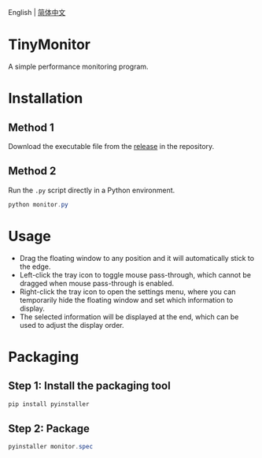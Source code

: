 English | [简体中文](README_CN.md)

 # TinyMonitor

A simple performance monitoring program.

# Installation

## Method 1

Download the executable file from the [release](https://github.com/TikaFlow/tika_grocery/releases/tag/tinyMonitor) in the repository.

## Method 2

Run the `.py` script directly in a Python environment.

```powershell
python monitor.py
```

# Usage

- Drag the floating window to any position and it will automatically stick to the edge.
- Left-click the tray icon to toggle mouse pass-through, which cannot be dragged when mouse pass-through is enabled.
- Right-click the tray icon to open the settings menu, where you can temporarily hide the floating window and set which information to display.
- The selected information will be displayed at the end, which can be used to adjust the display order.

# Packaging

## Step 1: Install the packaging tool

```powershell
pip install pyinstaller
```

## Step 2: Package

```powershell
pyinstaller monitor.spec
```
